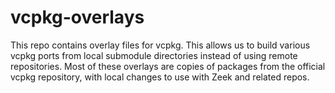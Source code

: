 # vcpkg-overlays

This repo contains overlay files for vcpkg. This allows us to build various
vcpkg ports from local submodule directories instead of using remote
repositories. Most of these overlays are copies of packages from the official
vcpkg repository, with local changes to use with Zeek and related repos.
